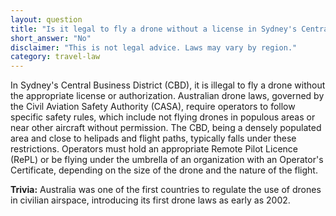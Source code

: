 ```yaml
---
layout: question
title: "Is it legal to fly a drone without a license in Sydney's Central Business District?"
short_answer: "No"
disclaimer: "This is not legal advice. Laws may vary by region."
category: travel-law
---
```

In Sydney's Central Business District (CBD), it is illegal to fly a drone without the appropriate license or authorization. Australian drone laws, governed by the Civil Aviation Safety Authority (CASA), require operators to follow specific safety rules, which include not flying drones in populous areas or near other aircraft without permission. The CBD, being a densely populated area and close to helipads and flight paths, typically falls under these restrictions. Operators must hold an appropriate Remote Pilot Licence (RePL) or be flying under the umbrella of an organization with an Operator's Certificate, depending on the size of the drone and the nature of the flight.

**Trivia:** Australia was one of the first countries to regulate the use of drones in civilian airspace, introducing its first drone laws as early as 2002.
